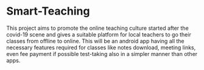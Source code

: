 # Smart-Teaching
This project aims to promote the online teaching culture started after the covid-19 scene and gives a suitable platform for local teachers to go their classes from offline to online. This will be an android app having all the necessary features required for classes like notes download, meeting links, even fee payment if possible test-taking also in a simpler manner than other apps.
